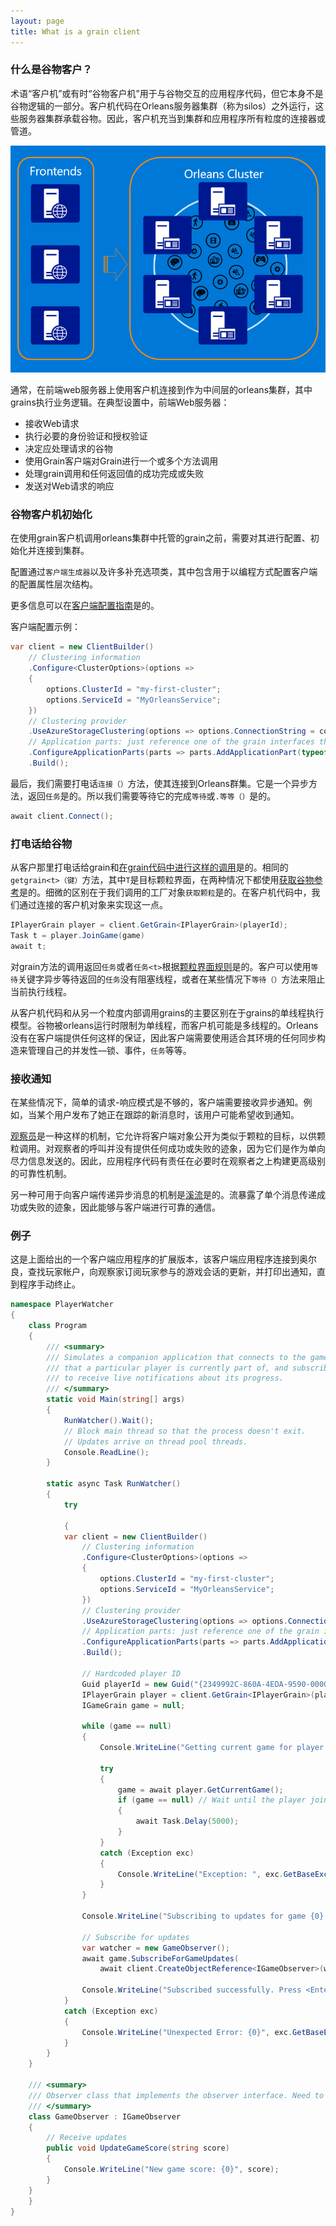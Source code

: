 ```yaml
---
layout: page
title: What is a grain client
---
```


### 什么是谷物客户？

术语“客户机”或有时“谷物客户机”用于与谷物交互的应用程序代码，但它本身不是谷物逻辑的一部分。客户机代码在Orleans服务器集群（称为silos）之外运行，这些服务器集群承载谷物。因此，客户机充当到集群和应用程序所有粒度的连接器或管道。

![](.\images\frontend_cluster.png)

通常，在前端web服务器上使用客户机连接到作为中间层的orleans集群，其中grains执行业务逻辑。在典型设置中，前端Web服务器：

-   接收Web请求
-   执行必要的身份验证和授权验证
-   决定应处理请求的谷物
-   使用Grain客户端对Grain进行一个或多个方法调用
-   处理grain调用和任何返回值的成功完成或失败
-   发送对Web请求的响应

### 谷物客户机初始化

在使用grain客户机调用orleans集群中托管的grain之前，需要对其进行配置、初始化并连接到集群。

配置通过`客户端生成器`以及许多补充选项类，其中包含用于以编程方式配置客户端的配置属性层次结构。

更多信息可以在[客户端配置指南](configuration_guide/client_configuration.md)是的。

客户端配置示例：

```csharp
var client = new ClientBuilder()
    // Clustering information
    .Configure<ClusterOptions>(options =>
    {
        options.ClusterId = "my-first-cluster";
        options.ServiceId = "MyOrleansService";
    })
    // Clustering provider
    .UseAzureStorageClustering(options => options.ConnectionString = connectionString)
    // Application parts: just reference one of the grain interfaces that we use
    .ConfigureApplicationParts(parts => parts.AddApplicationPart(typeof(IValueGrain).Assembly))
    .Build();
```

最后，我们需要打电话`连接（）`方法，使其连接到Orleans群集。它是一个异步方法，返回`任务`是的。所以我们需要等待它的完成`等待`或`.等等（）`是的。

```csharp
await client.Connect();
```

### 打电话给谷物

从客户那里打电话给grain和[在grain代码中进行这样的调用](../grains/index.md)是的。相同的`getgrain<t>（键）`方法，其中`T`是目标颗粒界面，在两种情况下都使用[获取谷物参考](../grains/index.md#grain-reference)是的。细微的区别在于我们调用的工厂对象`获取颗粒`是的。在客户机代码中，我们通过连接的客户机对象来实现这一点。

```csharp
IPlayerGrain player = client.GetGrain<IPlayerGrain>(playerId);
Task t = player.JoinGame(game)
await t;
```

对grain方法的调用返回`任务`或者`任务<t>`根据[颗粒界面规则](../grains/index.md)是的。客户可以使用`等待`关键字异步等待返回的`任务`没有阻塞线程，或者在某些情况下`等待（）`方法来阻止当前执行线程。

从客户机代码和从另一个粒度内部调用grains的主要区别在于grains的单线程执行模型。谷物被orleans运行时限制为单线程，而客户机可能是多线程的。Orleans没有在客户端提供任何这样的保证，因此客户端需要使用适合其环境的任何同步构造来管理自己的并发性—锁、事件，`任务`等等。

### 接收通知

在某些情况下，简单的请求-响应模式是不够的，客户端需要接收异步通知。例如，当某个用户发布了她正在跟踪的新消息时，该用户可能希望收到通知。

[观察员](../grains/observers.md)是一种这样的机制，它允许将客户端对象公开为类似于颗粒的目标，以供颗粒调用。对观察者的呼叫并没有提供任何成功或失败的迹象，因为它们是作为单向尽力信息发送的。因此，应用程序代码有责任在必要时在观察者之上构建更高级别的可靠性机制。

另一种可用于向客户端传递异步消息的机制是[溪流](../streaming/index.md)是的。流暴露了单个消息传递成功或失败的迹象，因此能够与客户端进行可靠的通信。

### 例子

这是上面给出的一个客户端应用程序的扩展版本，该客户端应用程序连接到奥尔良，查找玩家帐户，向观察家订阅玩家参与的游戏会话的更新，并打印出通知，直到程序手动终止。

```csharp
namespace PlayerWatcher
{
    class Program
    {
        /// <summary>
        /// Simulates a companion application that connects to the game
        /// that a particular player is currently part of, and subscribes
        /// to receive live notifications about its progress.
        /// </summary>
        static void Main(string[] args)
        {
            RunWatcher().Wait();
            // Block main thread so that the process doesn't exit.
            // Updates arrive on thread pool threads.
            Console.ReadLine();
        }

        static async Task RunWatcher()
        {
            try

            {
            var client = new ClientBuilder()
                // Clustering information
                .Configure<ClusterOptions>(options =>
                {
                    options.ClusterId = "my-first-cluster";
                    options.ServiceId = "MyOrleansService";
                })
                // Clustering provider
                .UseAzureStorageClustering(options => options.ConnectionString = connectionString)
                // Application parts: just reference one of the grain interfaces that we use
                .ConfigureApplicationParts(parts => parts.AddApplicationPart(typeof(IValueGrain).Assembly))
                .Build();

                // Hardcoded player ID
                Guid playerId = new Guid("{2349992C-860A-4EDA-9590-000000000006}");
                IPlayerGrain player = client.GetGrain<IPlayerGrain>(playerId);
                IGameGrain game = null;

                while (game == null)
                {
                    Console.WriteLine("Getting current game for player {0}...", playerId);

                    try
                    {
                        game = await player.GetCurrentGame();
                        if (game == null) // Wait until the player joins a game
                        {
                            await Task.Delay(5000);
                        }
                    }
                    catch (Exception exc)
                    {
                        Console.WriteLine("Exception: ", exc.GetBaseException());
                    }
                }

                Console.WriteLine("Subscribing to updates for game {0}...", game.GetPrimaryKey());

                // Subscribe for updates
                var watcher = new GameObserver();
                await game.SubscribeForGameUpdates(
                    await client.CreateObjectReference<IGameObserver>(watcher));

                Console.WriteLine("Subscribed successfully. Press <Enter> to stop.");
            }
            catch (Exception exc)
            {
                Console.WriteLine("Unexpected Error: {0}", exc.GetBaseException());
            }
        }
    }

    /// <summary>
    /// Observer class that implements the observer interface. Need to pass a grain reference to an instance of this class to subscribe for updates.
    /// </summary>
    class GameObserver : IGameObserver
    {
        // Receive updates
        public void UpdateGameScore(string score)
        {
            Console.WriteLine("New game score: {0}", score);
        }
    }
    }
}
```
